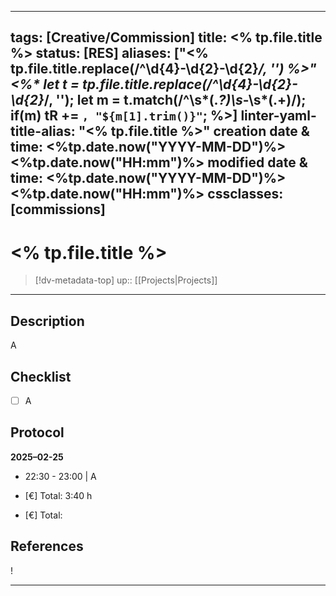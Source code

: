 
---
tags: [Creative/Commission]
title: <% tp.file.title %>
status: [RES]
aliases: ["<% tp.file.title.replace(/^\d{4}-\d{2}-\d{2}_/, '') %>"<%* let t = tp.file.title.replace(/^\d{4}-\d{2}-\d{2}_/, ''); let m = t.match(/^\s*(.*?)\s*-\s*(.+)/); if(m) tR += `, "${m[1].trim()}"`; %>]
linter-yaml-title-alias: "<% tp.file.title %>"
creation date & time: <%tp.date.now("YYYY-MM-DD")%> <%tp.date.now("HH:mm")%>
modified date & time: <%tp.date.now("YYYY-MM-DD")%> <%tp.date.now("HH:mm")%>
cssclasses: [commissions]
---

# <% tp.file.title %>

> [!dv-metadata-top]
> up:: [[Projects|Projects]]

- - -

## Description

A

## Checklist

- [ ] A

## Protocol

**2025–02-25**

- 22:30 - 23:00 | A

- [€] Total: 3:40 h
- [€] Total:

## References

!

- - -
